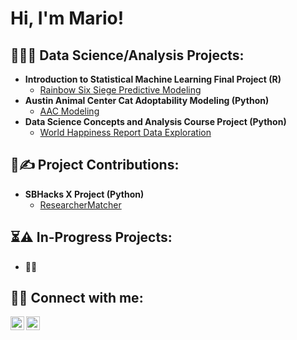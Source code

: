<h1>Hi, I'm Mario! </h1>

<h2>👨‍💻🧪  Data Science/Analysis Projects:</h2>

- <b>Introduction to Statistical Machine Learning Final Project (R)</b>
  - [Rainbow Six Siege Predictive Modeling](https://github.com/mtapia-pacheco/pstat131_fp)
- <b>Austin Animal Center Cat Adoptability Modeling (Python)</b>
  - [AAC Modeling](https://github.com/mtapia-pacheco/aac_cat_adoptability)
- <b>Data Science Concepts and Analysis Course Project (Python)</b>
  - [World Happiness Report Data Exploration](https://github.com/mtapia-pacheco/pstat100_course_project)

<h2>🤝✍️  Project Contributions:</h2>

- <b>SBHacks X Project (Python)</b>
  - [ResearcherMatcher](https://github.com/RhysMP/sbhacksX)
 
<h2>⏳⚠️  In-Progress Projects:</h2>

- 🛑👷

<h2> 🤳📲  Connect with me:</h2>

[<img align="left" alt="mtapiapacheco | LinkedIn" width="22px" src="https://upload.wikimedia.org/wikipedia/commons/8/81/LinkedIn_icon.svg" />][LinkedIn]
[<img align="left" alt="mariotapia | Handshake" width="22px" src="https://play-lh.googleusercontent.com/vYE9EZNjWSWt42dWI8EEl98pouRX5dnqBBH21Yc9mZgk92sL3sN64Pib8Xw60_WX-Q=w240-h480-rw"/>][Handshake]

[LinkedIn]: https://www.linkedin.com/in/mariotapiapacheco/
[Handshake]: https://app.joinhandshake.com/stu/users/24142624
<!--
